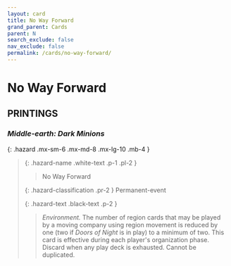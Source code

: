 ```yaml
---
layout: card
title: No Way Forward
grand_parent: Cards
parent: N
search_exclude: false
nav_exclude: false
permalink: /cards/no-way-forward/
---
```


# No Way Forward


## PRINTINGS


### _Middle-earth: Dark Minions_

{: .hazard .mx-sm-6 .mx-md-8 .mx-lg-10 .mb-4 }
> {: .hazard-name .white-text .p-1 .pl-2 }
> > <div class="hazard-mp"></div>
> > <div class="card-name">No Way Forward</div>
>
> {: .hazard-classification .pr-2 }
> Permanent-event
>
> {: .hazard-text .black-text .p-2 }
> > _Environment._ The number of region cards that may be played by a moving company using region movement is reduced by one (two if _Doors of Night_ is in play) to a minimum of two. This card is effective during each player's organization phase. Discard when any play deck is exhausted. Cannot be duplicated.  
>



